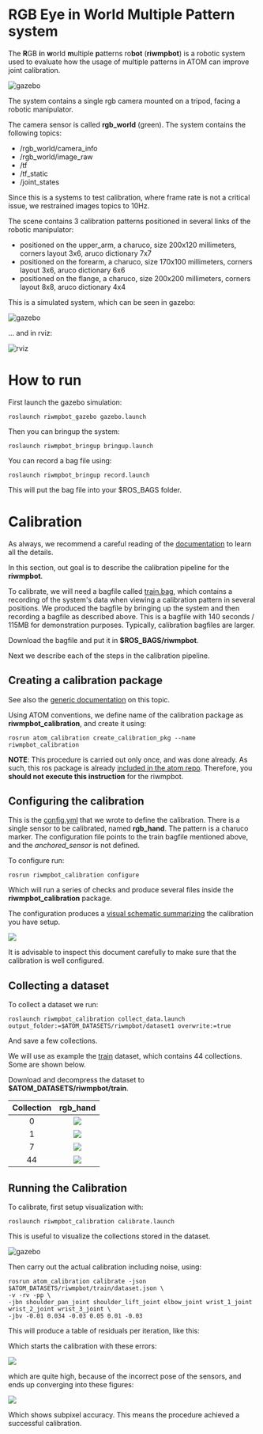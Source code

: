 # RGB Eye in World Multiple Pattern system

The **R**GB **i**n **w**orld **m**ultiple **p**atterns ro**bot** (**riwmpbot**) is a robotic system used to evaluate how the usage of multiple patterns in ATOM can improve joint calibration.

![gazebo](docs/system.png)

The system contains a single rgb camera mounted on a tripod, facing a robotic manipulator.

The camera sensor is called **rgb_world** (green).
The system contains the following topics:

  - /rgb_world/camera_info
  - /rgb_world/image_raw
  - /tf
  - /tf_static
  - /joint_states

Since this is a systems to test calibration, where frame rate is not a critical issue, we restrained images topics to 10Hz.

The scene contains 3 calibration patterns positioned in several links of the robotic manipulator:

  - positioned on the upper_arm, a charuco, size 200x120 millimeters, corners layout 3x6, aruco dictionary 7x7
  - positioned on the forearm, a charuco, size 170x100 millimeters, corners layout 3x6, aruco dictionary 6x6
  - positioned on the flange, a charuco, size 200x200 millimeters, corners layout 8x8, aruco dictionary 4x4


This is a simulated system, which can be seen in gazebo:

![gazebo](docs/gazebo.png)

... and in rviz:

![rviz](docs/rviz.png)

# How to run

First launch the gazebo simulation:

    roslaunch riwmpbot_gazebo gazebo.launch

Then you can bringup the system:

    roslaunch riwmpbot_bringup bringup.launch

You can record a bag file using:

    roslaunch riwmpbot_bringup record.launch

This will put the bag file into your $ROS_BAGS folder.

# Calibration

As always, we recommend a careful reading of the [documentation](https://lardemua.github.io/atom_documentation/) to learn all the details.

In this section, out goal is to describe the calibration pipeline for the **riwmpbot**.

To calibrate, we will need a bagfile called [train.bag](https://drive.google.com/file/d/1_YYIaJfvP8G7_mBr3oT7S7RkVTymu2pb/view?usp=sharing), which contains a recording of the system's data when viewing a calibration pattern in several positions.
We produced the bagfile by bringing up the system and then recording a bagfile as described above.
This is a bagfile with 140 seconds / 115MB for demonstration purposes. Typically, calibration bagfiles are larger.

Download the bagfile and put it in **$ROS_BAGS/riwmpbot**.

Next we describe each of the steps in the calibration pipeline.

## Creating a calibration package

See also the [generic documentation](https://lardemua.github.io/atom_documentation/procedures/#create-a-calibration-package) on this topic.

Using ATOM conventions, we define name of the calibration package as **riwmpbot_calibration**, and create it using:

    rosrun atom_calibration create_calibration_pkg --name riwmpbot_calibration

**NOTE**: This procedure is carried out only once, and was done already. As such, this ros package is already [included in the atom repo](https://github.com/lardemua/atom/tree/noetic-devel/atom_examples/riwmpbot/riwmpbot_calibration). Therefore, you **should not execute this instruction** for the riwmpbot.


## Configuring the calibration

This is the [config.yml](https://github.com/lardemua/atom/blob/noetic-devel/atom_examples/riwmpbot/riwmpbot_calibration/calibration/config.yml) that we wrote to define the calibration. There is a single sensor to be calibrated, named **rgb_hand**. The pattern is a charuco marker.
The configuration file points to the train bagfile mentioned above, and the _anchored_sensor_ is not defined.

To configure run:

    rosrun riwmpbot_calibration configure

Which will run a series of checks and produce several files inside the **riwmpbot_calibration** package.

The configuration produces a [visual schematic summarizing](https://github.com/lardemua/atom/blob/noetic-devel/atom_examples/riwmpbot/riwmpbot_calibration/calibration/summary.pdf) the calibration you have setup.

![](docs/summary.png)

It is advisable to inspect this document carefully to make sure that the calibration is well configured.

## Collecting a dataset

To collect a dataset we run:

    roslaunch riwmpbot_calibration collect_data.launch output_folder:=$ATOM_DATASETS/riwmpbot/dataset1 overwrite:=true

And save a few collections.

We will use as example the [train](https://drive.google.com/file/d/1YlFdik-38zhtI8fByY27XR7pxYdN-h_9/view?usp=sharing) dataset, which contains 44 collections. Some are shown below.

Download and decompress the dataset to **$ATOM_DATASETS/riwmpbot/train**.

Collection |           rgb_hand
:----------------:|:-------------------------:
0 | ![](docs/rgb_world_000.jpg)
1 | ![](docs/rgb_world_001.jpg)
7 | ![](docs/rgb_world_007.jpg)
44 | ![](docs/rgb_world_044.jpg)


## Running the Calibration

To calibrate, first setup visualization with:

    roslaunch riwmpbot_calibration calibrate.launch

This is useful to visualize the collections stored in the dataset.

![gazebo](docs/calibration.png)

Then carry out the actual calibration including noise, using:

    rosrun atom_calibration calibrate -json $ATOM_DATASETS/riwmpbot/train/dataset.json \
    -v -rv -pp \
    -jbn shoulder_pan_joint shoulder_lift_joint elbow_joint wrist_1_joint wrist_2_joint wrist_3_joint \
    -jbv -0.01 0.034 -0.03 0.05 0.01 -0.03

This will produce a table of residuals per iteration, like this:

Which starts the calibration with these errors:

![](docs/calibration_output_initial.png)

which are quite high, because of the incorrect pose of the sensors,  and ends up converging into these figures:

![](docs/calibration_output_final.png)

Which shows subpixel accuracy. This means the procedure achieved a successful calibration.
